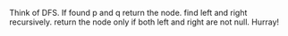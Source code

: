 Think of DFS. If found p and q return the node. find left and right recursively. return the node only if both left and right are not null. Hurray!